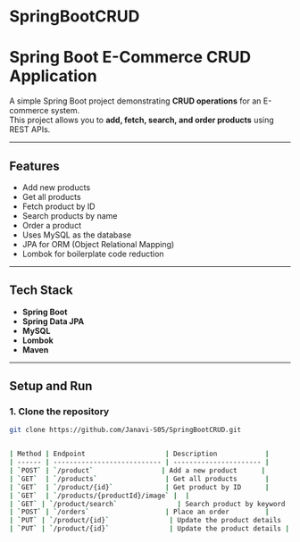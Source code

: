 # SpringBootCRUD

# Spring Boot E-Commerce CRUD Application

A simple Spring Boot project demonstrating **CRUD operations** for an E-commerce system.  
This project allows you to **add, fetch, search, and order products** using REST APIs.

---

## Features

- Add new products  
- Get all products  
- Fetch product by ID  
- Search products by name  
- Order a product  
- Uses MySQL as the database  
- JPA for ORM (Object Relational Mapping)  
- Lombok for boilerplate code reduction  

---

## Tech Stack

- **Spring Boot**
- **Spring Data JPA**
- **MySQL**
- **Lombok**
- **Maven**

---

## Setup and Run

### 1. Clone the repository
```bash
git clone https://github.com/Janavi-S05/SpringBootCRUD.git


| Method | Endpoint                    | Description            |
| ------ | --------------------------- | ---------------------- |
| `POST` | `/product`                 | Add a new product      |
| `GET`  | `/products`                 | Get all products       |
| `GET`  | `/product/{id}`             | Get product by ID      |
| `GET`  | `/products/{productId}/image` |  |
| `GET` | `/product/search`               | Search product by keyword |
| `POST` | `/orders`                   | Place an order         |
| `PUT` | `/product/{id}`               | Update the product details         |
| `PUT` | `/product/{id}`               | Update the product details |

